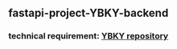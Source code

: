## fastapi-project-YBKY-backend

### technical requirement: [YBKY repository](https://gist.github.com/ybky42/c98f58a0d55cf713fc8814dc0c526bb1)
